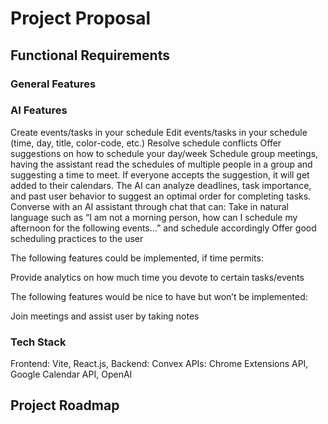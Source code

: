 # Project Proposal


## Functional Requirements


### General Features


### AI Features

Create events/tasks in your schedule
Edit events/tasks in your schedule (time, day, title, color-code, etc.)
Resolve schedule conflicts
Offer suggestions on how to schedule your day/week
Schedule group meetings, having the assistant read the schedules of multiple people in a group and suggesting a time to meet. If everyone accepts the suggestion, it will get added to their calendars. 
The AI can analyze deadlines, task importance, and past user behavior to suggest an optimal order for completing tasks.
Converse with an AI assistant through chat that can:
Take in natural language such as “I am not a morning person, how can I schedule my afternoon for the following events…” and schedule accordingly
Offer good scheduling practices to the user

The following features could be implemented, if time permits: 

Provide analytics on how much time you devote to certain tasks/events

The following features would be nice to have but won’t be implemented: 

Join meetings and assist user by taking notes



### Tech Stack
Frontend: Vite, React.js, 
Backend: Convex
APIs: Chrome Extensions API, Google Calendar API, OpenAI


## Project Roadmap

